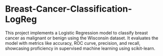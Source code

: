 # Breast-Cancer-Classification-LogReg
This project implements a Logistic Regression model to classify breast cancer as malignant or benign using the Wisconsin dataset. It evaluates the model with metrics like accuracy, ROC curve, precision, and recall, showcasing proficiency in supervised machine learning using scikit-learn.
